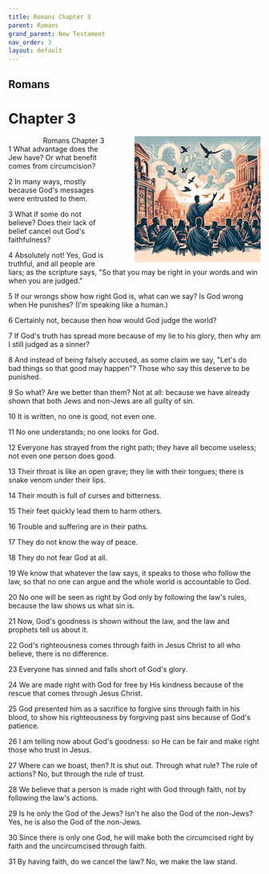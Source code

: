 ```yaml
---
title: Romans Chapter 3
parent: Romans
grand_parent: New Testament
nav_order: 3
layout: default
---
```


## Romans

# Chapter 3

<div style="clear: both; text-align: right;">
    <img src="/assets/Image/Romans/500/3.jpg" alt="Romans Chapter 3" class="chapter-image" style="max-width: 50%; height: auto; float: right; margin: 0 0 10px 10px; padding-left: 10%;">
    <figcaption style="font-size: 14px;">Romans Chapter 3</figcaption>
</div>
1 What advantage does the Jew have? Or what benefit comes from circumcision?

2 In many ways, mostly because God's messages were entrusted to them.

3 What if some do not believe? Does their lack of belief cancel out God's faithfulness?

4 Absolutely not! Yes, God is truthful, and all people are liars; as the scripture says, "So that you may be right in your words and win when you are judged."

5 If our wrongs show how right God is, what can we say? Is God wrong when He punishes? (I'm speaking like a human.)

6 Certainly not, because then how would God judge the world?

7 If God's truth has spread more because of my lie to his glory, then why am I still judged as a sinner?

8 And instead of being falsely accused, as some claim we say, "Let's do bad things so that good may happen"? Those who say this deserve to be punished.

9 So what? Are we better than them? Not at all: because we have already shown that both Jews and non-Jews are all guilty of sin.

10 It is written, no one is good, not even one.

11 No one understands; no one looks for God.

12 Everyone has strayed from the right path; they have all become useless; not even one person does good.

13 Their throat is like an open grave; they lie with their tongues; there is snake venom under their lips.

14 Their mouth is full of curses and bitterness.

15 Their feet quickly lead them to harm others.

16 Trouble and suffering are in their paths.

17 They do not know the way of peace.

18 They do not fear God at all.

19 We know that whatever the law says, it speaks to those who follow the law, so that no one can argue and the whole world is accountable to God.

20 No one will be seen as right by God only by following the law's rules, because the law shows us what sin is.

21 Now, God's goodness is shown without the law, and the law and prophets tell us about it.

22 God's righteousness comes through faith in Jesus Christ to all who believe, there is no difference.

23 Everyone has sinned and falls short of God's glory.

24 We are made right with God for free by His kindness because of the rescue that comes through Jesus Christ.

25 God presented him as a sacrifice to forgive sins through faith in his blood, to show his righteousness by forgiving past sins because of God's patience.

26 I am telling now about God's goodness: so He can be fair and make right those who trust in Jesus.

27 Where can we boast, then? It is shut out. Through what rule? The rule of actions? No, but through the rule of trust.

28 We believe that a person is made right with God through faith, not by following the law's actions.

29 Is he only the God of the Jews? Isn't he also the God of the non-Jews? Yes, he is also the God of the non-Jews.

30 Since there is only one God, he will make both the circumcised right by faith and the uncircumcised through faith.

31 By having faith, do we cancel the law? No, we make the law stand.


